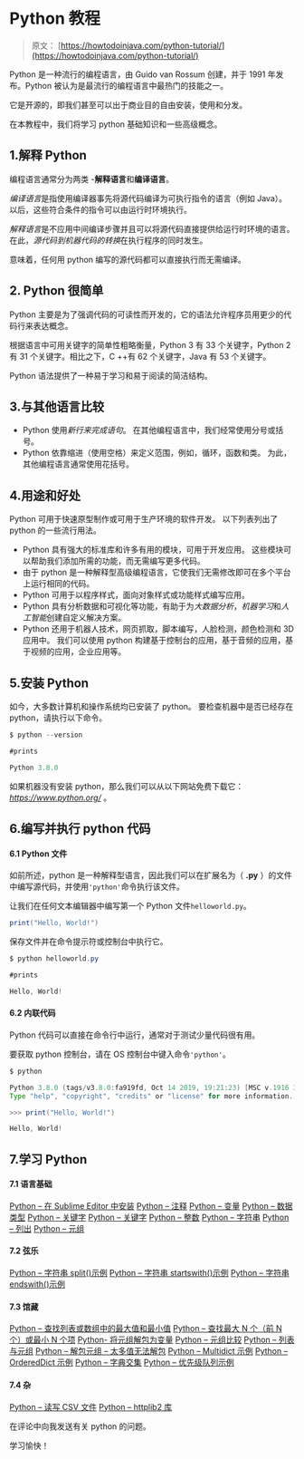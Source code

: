 # Python 教程

> 原文： [https://howtodoinjava.com/python-tutorial/](https://howtodoinjava.com/python-tutorial/)

Python 是一种流行的编程语言，由 Guido van Rossum 创建，并于 1991 年发布。Python 被认为是最流行的编程语言中最热门的技能之一。

它是开源的，即我们甚至可以出于商业目的自由安装，使用和分发。

在本教程中，我们将学习 python 基础知识和一些高级概念。

## 1.解释 Python

编程语言通常分为两类 -**解释语言**和**编译语言**。

*编译语言*是指使用编译器事先将源代码编译为可执行指令的语言（例如 Java）。 以后，这些符合条件的指令可以由运行时环境执行。

*解释语言*是不应用中间编译步骤并且可以将源代码直接提供给运行时环境的语言。 在此，*源代码到机器代码的转换*在执行程序的同时发生。

意味着，任何用 python 编写的源代码都可以直接执行而无需编译。

## 2\. Python 很简单

Python 主要是为了强调代码的可读性而开发的，它的语法允许程序员用更少的代码行来表达概念。

根据语言中可用关键字的简单性粗略衡量，Python 3 有 33 个关键字，Python 2 有 31 个关键字。相比之下，C ++有 62 个关键字，Java 有 53 个关键字。

Python 语法提供了一种易于学习和易于阅读的简洁结构。

## 3.与其他语言比较

*   Python 使用*新行来完成语句*。 在其他编程语言中，我们经常使用分号或括号。
*   Python 依靠缩进（使用空格）来定义范围，例如，循环，函数和类。 为此，其他编程语言通常使用花括号。

## 4.用途和好处

Python 可用于快速原型制作或可用于生产环境的软件开发。 以下列表列出了 python 的一些流行用法。

*   Python 具有强大的标准库和许多有用的模块，可用于开发应用。 这些模块可以帮助我们添加所需的功能，而无需编写更多代码。
*   由于 python 是一种解释型高级编程语言，它使我们无需修改即可在多个平台上运行相同的代码。
*   Python 可用于以程序样式，面向对象样式或功能样式编写应用。
*   Python 具有分析数据和可视化等功能，有助于为*大数据分析*，*机器学习*和*人工智能*创建自定义解决方案。
*   Python 还用于机器人技术，网页抓取，脚本编写，人脸检测，颜色检测和 3D 应用中。 我们可以使用 python 构建基于控制台的应用，基于音频的应用，基于视频的应用，企业应用等。

## 5.安装 Python

如今，大多数计算机和操作系统均已安装了 python。 要检查机器中是否已经存在 python，请执行以下命令。

```java
$ python --version

#prints

Python 3.8.0

```

如果机器没有安装 python，那么我们可以从以下网站免费下载它： *https://www.python.org/* 。

## 6.编写并执行 python 代码

#### 6.1 Python 文件

如前所述，python 是一种解释型语言，因此我们可以在扩展名为（ **.py** ）的文件中编写源代码，并使用`'python'`命令执行该文件。

让我们在任何文本编辑器中编写第一个 Python 文件`helloworld.py`。

```java
print("Hello, World!")

```

保存文件并在命令提示符或控制台中执行它。

```java
$ python helloworld.py

#prints

Hello, World!

```

#### 6.2 内联代码

Python 代码可以直接在命令行中运行，通常对于测试少量代码很有用。

要获取 python 控制台，请在 OS 控制台中键入命令`'python'`。

```java
$ python

Python 3.8.0 (tags/v3.8.0:fa919fd, Oct 14 2019, 19:21:23) [MSC v.1916 32 bit (Intel)] on win32
Type "help", "copyright", "credits" or "license" for more information.

>>> print("Hello, World!")

Hello, World!

```

## 7.学习 Python

#### 7.1 语言基础

[Python – 在 Sublime Editor 中安装](https://howtodoinjava.com/python/install-python-sublime-editor/)
[Python – 注释](https://howtodoinjava.com/python/python-comments/)
[Python – 变量](https://howtodoinjava.com/python/python-variables/)
[Python – 数据类型](https://howtodoinjava.com/python/python-data-types/)
[Python – 关键字](https://howtodoinjava.com/python/python-keywords/)
[Python – 关键字](https://howtodoinjava.com/python/python-keywords/)
[Python – 整数](https://howtodoinjava.com/python/python-integer-ints/)
[Python – 字符串](https://howtodoinjava.com/python/python-strings/)
[Python – 列出](https://howtodoinjava.com/python/python-lists/)
[Python – 元组](https://howtodoinjava.com/python/python-tuples/)

#### 7.2 弦乐

[Python – 字符串 split()示例](https://howtodoinjava.com/python/split-string/)
[Python – 字符串 startswith()示例](https://howtodoinjava.com/python/string-startswith/)
[Python – 字符串 endswith()示例](https://howtodoinjava.com/python/string-endswith-method/)

#### 7.3 馆藏

[Python – 查找列表或数组中的最大值和最小值](https://howtodoinjava.com/python/max-min/)
[Python – 查找最大 N 个（前 N 个）或最小 N 个项](https://howtodoinjava.com/python/find-largest-smallest-items/)
[Python- 将元组解包为变量](https://howtodoinjava.com/python/unpack-tuple-sequence/)
[Python – 元组比较](https://howtodoinjava.com/python/compare-tuples/)
[Python – 列表与元组](https://howtodoinjava.com/python/lists-vs-tuples/)
[Python – 解包元组 – 太多值无法解包](https://howtodoinjava.com/python/unpack-variable-length-tuple/)
[Python – Multidict 示例](https://howtodoinjava.com/python/multidict-key-to-multiple-values/)
[Python – OrderedDict 示例](https://howtodoinjava.com/python/ordereddict-ordered-dictionary/)
[Python – 字典交集](https://howtodoinjava.com/python/dictionary-intersection/)
[Python – 优先级队列示例](https://howtodoinjava.com/python/priority-queue/)

#### 7.4 杂

[Python – 读写 CSV 文件](https://howtodoinjava.com/python/python-read-write-csv-files/)
[Python – httplib2 库](https://howtodoinjava.com/python/httplib2-http-get-post-requests/)

在评论中向我发送有关 python 的问题。

学习愉快！
